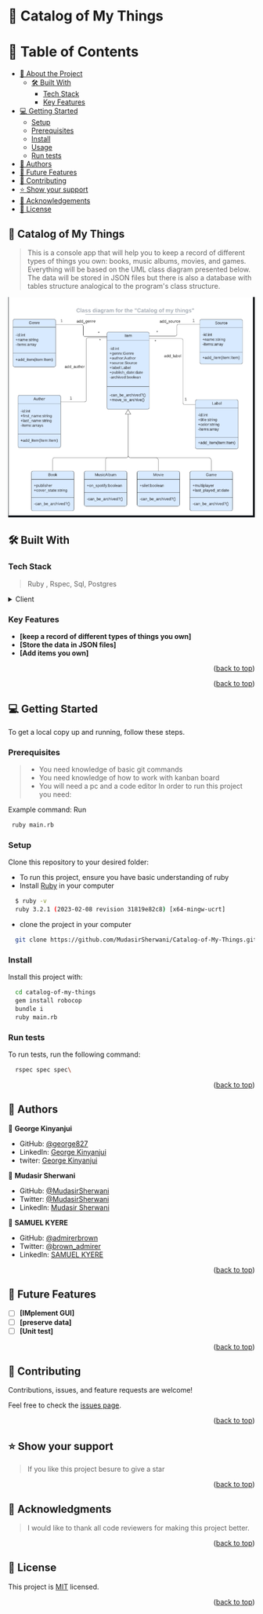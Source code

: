 <a name="readme-top"></a>

<!--
HOW TO USE:
This is an example of how you may give instructions on setting up your project locally.

Modify this file to match your project and remove sections that don't apply.

REQUIRED SECTIONS:
- Table of Contents
- About the Project
  - Built With
  - Live Demo
- Getting Started
- Authors
- Future Features
- Contributing
- Show your support
- Acknowledgements
- License

OPTIONAL SECTIONS:
- FAQ

After you're finished please remove all the comments and instructions!
-->
# 📖 Catalog of My Things

<div align="center">

</div>

<!-- TABLE OF CONTENTS -->

# 📗 Table of Contents

- [📖 About the Project](#about-project)
  - [🛠 Built With](#built-with)
    - [Tech Stack](#tech-stack)
    - [Key Features](#key-features)
- [💻 Getting Started](#getting-started)
  - [Setup](#setup)
  - [Prerequisites](#prerequisites)
  - [Install](#install)
  - [Usage](#usage)
  - [Run tests](#run-tests)
- [👥 Authors](#authors)
- [🔭 Future Features](#future-features)
- [🤝 Contributing](#contributing)
- [⭐️ Show your support](#support)
- [🙏 Acknowledgements](#acknowledgements)
- [📝 License](#license)

<!-- PROJECT DESCRIPTION -->

## 📖 Catalog of My Things <a name="about-project"></a>

> This is a console app that will help you to keep a record of different types of things you own: books, music albums, movies, and games. Everything will be based on the UML class diagram presented below. The data will be stored in JSON files but there is also a database with tables structure analogical to the program's class structure.

<img src = "./Capture.png">


## 🛠 Built With <a name="built-with"></a>

### Tech Stack <a name="tech-stack"></a>

> Ruby , Rspec, Sql, Postgres


<details>
  <summary>Client</summary>
  <ul>
    <li><a href="https://docs.rubocop.org/">Ruby</a></li>
  </ul>
</details>


<!-- Features -->

### Key Features <a name="key-features"></a>

- **[keep a record of different types of things you own]**
- **[Store the data in JSON files]**
- **[Add items you own]**

<p align="right">(<a href="#readme-top">back to top</a>)</p>


<p align="right">(<a href="#readme-top">back to top</a>)</p>

<!-- GETTING STARTED -->

## 💻 Getting Started <a name="getting-started"></a>


To get a local copy up and running, follow these steps.

### Prerequisites
>- You need knowledge of basic git commands 
>- You need knowledge of how to work with kanban board
>- You will need a pc and a code editor
In order to run this project you need:


Example command:
Run 
```sh
 ruby main.rb
```


### Setup

Clone this repository to your desired folder:

- To run this project, ensure you have basic understanding of ruby
- Install [Ruby](https://rubyinstaller.org/downloads/) in your computer
```sh
  $ ruby -v
  ruby 3.2.1 (2023-02-08 revision 31819e82c8) [x64-mingw-ucrt]
```

- clone the project in your computer

```sh
  git clone https://github.com/MudasirSherwani/Catalog-of-My-Things.git
```


### Install

Install this project with:

```sh
  cd catalog-of-my-things
  gem install robocop
  bundle i
  ruby main.rb
```


### Run tests

To run tests, run the following command:


```sh
  rspec spec spec\  
```



<p align="right">(<a href="#readme-top">back to top</a>)</p>

<!-- AUTHORS -->

## 👥 Authors <a name="authors"></a>


👤 **George Kinyanjui**

- GitHub: [@george827](https://github.com/george827)
- LinkedIn: [George Kinyanjui](https://www.linkedin.com/in/georgekinyanjui/)
- twiter: [George Kinyanjui](https://twitter.com/geok8376)

👤 **Mudasir Sherwani**

- GitHub: [@MudasirSherwani](https://github.com/MudasirSherwani)
- Twitter: [@MudasirSherwani](https://twitter.com/mudasirsherwani)
- LinkedIn: [Mudasir Sherwani](https://www.linkedin.com/in/mudasir-sherwani/)

👤 **SAMUEL KYERE**

- GitHub: [@admirerbrown](https://github.com/admirerbrown)
- Twitter: [@brown_admirer](https://twitter.com/brown_admirer)
- LinkedIn: [SAMUEL KYERE](https://www.linkedin.com/in/samuel-ntow-kyere-5036741b4/)

<p align="right">(<a href="#readme-top">back to top</a>)</p>

<!-- FUTURE FEATURES -->

## 🔭 Future Features <a name="future-features"></a>

- [ ] **[IMplement GUI]**
- [ ] **[preserve data]**
- [ ] **[Unit test]**

<p align="right">(<a href="#readme-top">back to top</a>)</p>

<!-- CONTRIBUTING -->

## 🤝 Contributing <a name="contributing"></a>

Contributions, issues, and feature requests are welcome!

Feel free to check the [issues page](https://github.com/MudasirSherwani/Catalog-of-My-Things/issues).

<p align="right">(<a href="#readme-top">back to top</a>)</p>

<!-- SUPPORT -->

## ⭐️ Show your support <a name="support"></a>

> If you like this project besure to give a star 



<p align="right">(<a href="#readme-top">back to top</a>)</p>

<!-- ACKNOWLEDGEMENTS -->

## 🙏 Acknowledgments <a name="acknowledgements"></a>

> I would like to thank all code reviewers for making this project better.



<p align="right">(<a href="#readme-top">back to top</a>)</p>


<!-- LICENSE -->

## 📝 License <a name="license"></a>

This project is [MIT](https://github.com/MudasirSherwani/Catalog-of-My-Things/blob/main/LICENSE) licensed.



<p align="right">(<a href="#readme-top">back to top</a>)</p>